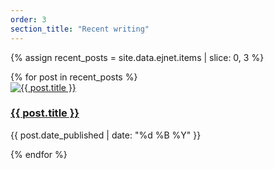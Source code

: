 ```yaml
---
order: 3
section_title: "Recent writing"
---
```


{% assign recent_posts = site.data.ejnet.items | slice: 0, 3  %}
<div class="flex flex-col">
{% for post in recent_posts %}
<div class="py-4">
<a href="{{ post.url }}">
<img src="{{ post.image }}" alt="{{ post.title }}" class="w-full h-auto rounded-xl">
<div class="flex flex-col items-center">
    <h3 class="text-2xl font-bold">
        <a href="{{ post.url }}">{{ post.title }}</a>
    </h3>
    <p class="text-sm text-gray-600">{{ post.date_published | date: "%d %B %Y" }}</p>
    </div>
</a>
</div>
{% endfor %}